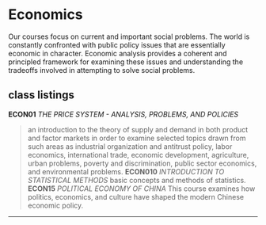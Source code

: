 # Economics
Our courses focus on current and important social problems. The world is constantly confronted with public policy issues that are essentially economic in character. Economic analysis provides a coherent and principled framework for examining these issues and understanding the tradeoffs involved in attempting to solve social problems.

**class listings**
---
**ECON01** _THE PRICE SYSTEM - ANALYSIS, PROBLEMS, AND POLICIES_
> an introduction to the theory of supply and demand in both product and factor markets in order to examine selected topics drawn from such areas as industrial organization and antitrust policy, labor economics, international trade, economic development, agriculture, urban problems, poverty and discrimination, public sector economics, and environmental problems.
**ECON010** _INTRODUCTION TO STATISTICAL METHODS_
> basic concepts and methods of statistics.
**ECON15** _POLITICAL ECONOMY OF CHINA_
This course examines how politics, economics, and culture have shaped the modern Chinese economic policy.
---   
